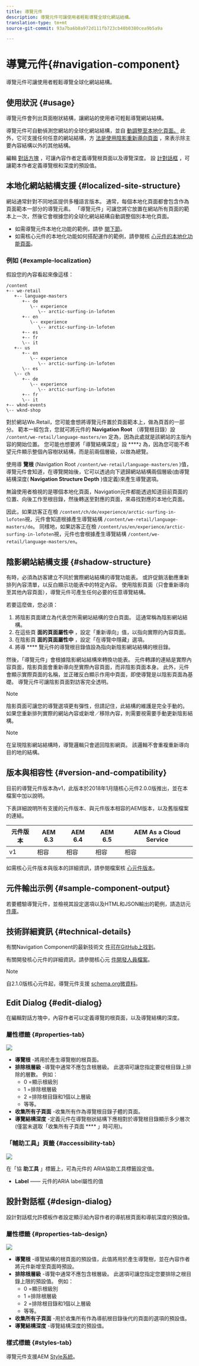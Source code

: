 ```yaml
---
title: 導覽元件
description: 導覽元件可讓使用者輕鬆導覽全球化網站結構。
translation-type: tm+mt
source-git-commit: 93a7ba6b8a972d111fb723cb40b0380cea9b5a9a

---
```



# 導覽元件{#navigation-component}

導覽元件可讓使用者輕鬆導覽全球化網站結構。

## 使用狀況 {#usage}

導覽元件會列出頁面樹狀結構，讓網站的使用者可輕鬆導覽網站結構。

導覽元件可自動偵測您網站的全球化網站結構，並自 [動調整至本地化頁面。](#localized-site-structure) 此外，它可支援任何任意的網站結構，方 [法是使用陰影重新導向頁面](#shadow-structure) ，來表示除主要內容結構以外的其他結構。

編輯 [對話方塊](#edit-dialog) ，可讓內容作者定義導覽根頁面以及導覽深度。 設 [計對話框](#design-dialog) ，可讓範本作者定義導覽根和深度的預設值。

## 本地化網站結構支援 {#localized-site-structure}

網站通常針對不同地區提供多種語言版本。 通常，每個本地化頁面都會包含作為頁面範本一部分的導覽元素。 「導覽元件」可讓您將它放置在網站所有頁面的範本上一次，然後它會根據您的全球化網站結構自動調整個別本地化頁面。

* 如需導覽元件本地化功能的範例，請參 [閱下節](#example-localization)。
* 如需核心元件的本地化功能如何搭配運作的範例，請參閱核 [心元件的本地化功能頁面](/help/get-started/localization.md)。

### 例如 {#example-localization}

假設您的內容看起來像這樣：

```
/content
+-- we-retail
   +-- language-masters
      +-- de
         \-- experience
            \-- arctic-surfing-in-lofoten
      +-- en
         \-- experience
            \-- arctic-surfing-in-lofoten
      +-- es
      +-- fr
      \-- it
   +-- us
      +-- en
         \-- experience
            \-- arctic-surfing-in-lofoten
      \-- es
   \-- ch
      +-- de
         \-- experience
            \-- arctic-surfing-in-lofoten
      +-- fr
      \-- it
+-- wknd-events
\-- wknd-shop
```

對於網站We.Retail，您可能會想將導覽元件置於頁面範本上，做為頁首的一部分。 範本一經包含，您就可將元件的 **Navigation Root** （導覽根目錄）設 `/content/we-retail/language-masters/en` 定為，因為此處就是該網站的主版內容的開始位置。 您可能也想要將「導覽結構深度」設 ****`2` 為，因為您可能不希望元件顯示整個內容樹狀結構，而是前兩個層級，以做為總覽。

使用導 **覽根** (Navigation Root `/content/we-retail/language-masters/en` )值，導覽元件會知道，在導覽開始後，它可以透過向下遞歸網站結構兩個層級(由導覽結構深度( **Navigation Structure Depth** )值定義)來產生導覽選項。

無論使用者檢視的是哪個本地化頁面，Navigation元件都能透過知道目前頁面的位置、向後工作至根目錄，然後轉送至對應的頁面，來尋找對應的本地化頁面。

因此，如果訪客正在檢 `/content/ch/de/experience/arctic-surfing-in-lofoten`視，元件會知道根據產生導覽結構 `/content/we-retail/language-masters/de`。 同樣地，如果訪客正在檢 `/content/us/en/experience/arctic-surfing-in-lofoten`視，元件也會根據產生導覽結構 `/content/we-retail/language-masters/en`。

## 陰影網站結構支援 {#shadow-structure}

有時，必須為訪客建立不同於實際網站結構的導覽功能表。 或許促銷活動應重新排列內容清單，以反白顯示功能表中的特定內容。 使用陰影頁面（只會重新導向至其他內容頁面），導覽元件可產生任何必要的任意導覽結構。

若要這麼做，您必須：

1. 將陰影頁面建立為代表您所需網站結構的空白頁面。 這通常稱為陰影網站結構。
1. 在這些頁 **面的頁面屬性中** ，設定「重新導向」值，以指向實際的內容頁面。
1. 在陰影頁 **面的頁面屬性中** ，設定「在導覽中隱藏」選項。
1. 將導 **** 覽元件的導覽根目錄值設為指向新陰影網站結構的根目錄。

然後，「導覽元件」會根據陰影網站結構來轉換功能表。 元件轉譯的連結是實際內容頁面，陰影頁面會重新導向至實際內容頁面，而非陰影頁面本身。 此外，元件會顯示實際頁面的名稱，並正確反白顯示作用中頁面，即使導覽是以陰影頁面為基礎。 導覽元件可讓陰影頁面對訪客完全透明。

>[!NOTE]
>陰影頁面可讓您的導覽選項更有彈性，但請記住，此結構的維護是完全手動的。 如果您重新排列實際的網站內容或新增／移除內容，則需要視需要手動更新陰影結構。

>[!NOTE]
>在呈現陰影網站結構時，導覽邏輯只會遞回陰影網頁。 該邏輯不會重複重新導向目的地的結構。

## 版本與相容性 {#version-and-compatibility}

目前的導覽元件版本為v1，此版本於2018年1月隨核心元件2.0.0版推出，並在本檔案中加以說明。

下表詳細說明所有支援的元件版本、與元件版本相容的AEM版本，以及舊版檔案的連結。

| 元件版本 | AEM 6.3 | AEM 6.4 | AEM 6.5 | AEM As a Cloud Service |
|--- |--- |--- |--- |---|
| v1 | 相容 | 相容 | 相容 | 相容 |

如需核心元件版本與版本的詳細資訊，請參閱檔案核 [心元件版本](/help/versions.md)。

## 元件輸出示例 {#sample-component-output}

若要體驗導覽元件，並檢視其設定選項以及HTML和JSON輸出的範例，請造訪元 [件庫](https://adobe.com/go/aem_cmp_library_navigation)。

## 技術詳細資訊 {#technical-details}

有關Navigation Component的最新技術文 [件可在GitHub上找到](https://adobe.com/go/aem_cmp_tech_navigation_v1)。

有關開發核心元件的詳細資訊，請參閱核心元 [件開發人員檔案](/help/developing/overview.md)。

>[!NOTE]
>
>自2.1.0版核心元件起，導覽元件支援 [schema.org微資料](https://schema.org)。

## Edit Dialog {#edit-dialog}

在編輯對話方塊中，內容作者可以定義導覽的根頁面，以及導覽結構的深度。

### 屬性標籤 {#properties-tab}

![](/help/assets/screen-shot-2019-12-04at12.50.51.png)

* **導覽根** -將用於產生導覽樹的根頁面。
* **排除根層級** -導覽中通常不應包含根層級。 此選項可讓您指定要從根目錄上排除的層數。 例如：
   * 0 =顯示根級別
   * 1 =排除根層級
   * 2 =排除根目錄和1個以上層級
   * 等等。
* **收集所有子頁面** -收集所有作為導覽根目錄子體的頁面。
* **導覽結構深度** -定義元件在導覽樹狀結構下應相對於導覽根目錄顯示多少層次(僅當未選取「收集所有子頁面 **** 」時可用)。

### 「輔助工具」頁籤 {#accessibility-tab}

![](/help/assets/screen-shot-2019-08-29-12.23.53.png)

在「協 **助工具** 」標籤上，可為元件的 [](https://www.w3.org/WAI/standards-guidelines/aria/) ARIA協助工具標籤設定值。

* **Label** —— 元件的ARIA label屬性的值

## 設計對話框 {#design-dialog}

設計對話框允許模板作者設定顯示給內容作者的導航根頁面和導航深度的預設值。

### 屬性標籤 {#properties-tab-design}

![](/help/assets/screen-shot-2019-12-04at12.53.32.png)

* **導覽根** -導覽結構的根頁面的預設值，此值將用於產生導覽樹，並在內容作者將元件新增至頁面時預設。
* **排除根層級** -導覽中通常不應包含根層級。 此選項可讓您指定您要排除之根目錄上限的預設值。 例如：
   * 0 =顯示根級別
   * 1 =排除根層級
   * 2 =排除根目錄和1個以上層級
   * 等等。
* **收集所有子頁面** -用於收集所有作為導航根目錄後代的頁面的選項的預設值。
* **導覽結構深度** -導覽結構深度的預設值。

### 樣式標籤 {#styles-tab}

導覽元件支援AEM [Style系統](/help/get-started/authoring.md#component-styling)。
